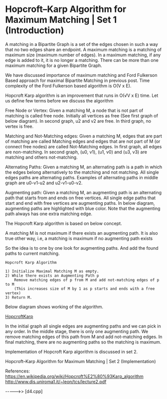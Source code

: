 # Hopcroft–Karp Algorithm for Maximum Matching | Set 1 (Introduction)

A matching in a Bipartite Graph is a set of the edges chosen in such a way that no two edges share an endpoint. A maximum matching is a matching of maximum size (maximum number of edges). In a maximum matching, if any edge is added to it, it is no longer a matching. There can be more than one maximum matching for a given Bipartite Graph.

We have discussed importance of maximum matching and Ford Fulkerson Based approach for maximal Bipartite Matching in previous post. Time complexity of the Ford Fulkerson based algorithm is O(V x E).

Hopcroft Karp algorithm is an improvement that runs in O(√V x E) time. Let us define few terms before we discuss the algorithm

Free Node or Vertex: Given a matching M, a node that is not part of matching is called free node. Initially all vertices as free (See first graph of below diagram). In second graph, u2 and v2 are free. In third graph, no vertex is free.

Matching and Not-Matching edges: Given a matching M, edges that are part of matching are called Matching edges and edges that are not part of M (or connect free nodes) are called Not-Matching edges. In first graph, all edges are non-matching. In second graph, (u0, v1), (u1, v0) and (u3, v3) are matching and others not-matching.



Alternating Paths: Given a matching M, an alternating path is a path in which the edges belong alternatively to the matching and not matching. All single edges paths are alternating paths. Examples of alternating paths in middle graph are u0-v1-u2 and u2-v1-u0-v2.

Augmenting path: Given a matching M, an augmenting path is an alternating path that starts from and ends on free vertices. All single edge paths that start and end with free vertices are augmenting paths. In below diagram, augmenting paths are highlighted with blue color. Note that the augmenting path always has one extra matching edge.

The Hopcroft Karp algorithm is based on below concept.

A matching M is not maximum if there exists an augmenting path. It is also true other way, i.e, a matching is maximum if no augmenting path exists

So the idea is to one by one look for augmenting paths. And add the found paths to current matching.

    Hopcroft Karp Algorithm

    1) Initialize Maximal Matching M as empty.
    2) While there exists an Augmenting Path p
        Remove matching edges of p from M and add not-matching edges of p to M
        (This increases size of M by 1 as p starts and ends with a free vertex)
    3) Return M. 
Below diagram shows working of the algorithm.

[HopcroftKarp](https://www.geeksforgeeks.org/wp-content/uploads/HopcroftKarp1.png)



In the initial graph all single edges are augmenting paths and we can pick in any order. In the middle stage, there is only one augmenting path. We remove matching edges of this path from M and add not-matching edges. In final matching, there are no augmenting paths so the matching is maximum.

Implementation of Hopcroft Karp algorithm is discussed in set 2.

Hopcroft–Karp Algorithm for Maximum Matching | Set 2 (Implementation)


References:
https://en.wikipedia.org/wiki/Hopcroft%E2%80%93Karp_algorithm
http://www.dis.uniroma1.it/~leon/tcs/lecture2.pdf

----->> [d4.cpp]